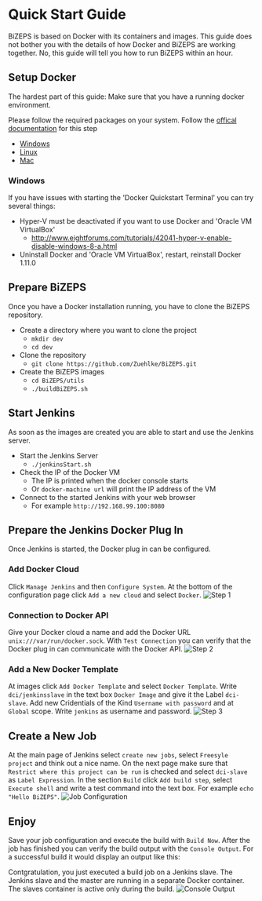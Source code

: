 #   Quick Start Guide
BiZEPS is based on Docker with its containers and images.
This guide does not bother you with the details of how
Docker and BiZEPS are working together.
No, this guide will tell you how to run BiZEPS within an hour.

##  Setup Docker
The hardest part of this guide:
Make sure that you have a running docker environment.

Please follow the required packages on your system.
Follow the [offical documentation](https://docs.docker.com/) for this step
- [Windows](https://docs.docker.com/windows/)
- [Linux](https://docs.docker.com/linux/)
- [Mac](https://docs.docker.com/mac/)

### Windows
If you have issues with starting the 'Docker Quickstart Terminal' you can try several things:
- Hyper-V must be deactivated if you want to use Docker and 'Oracle VM VirtualBox'
  - http://www.eightforums.com/tutorials/42041-hyper-v-enable-disable-windows-8-a.html
- Uninstall Docker and 'Oracle VM VirtualBox', restart, reinstall Docker 1.11.0

##  Prepare BiZEPS
Once you have a Docker installation running, you have to clone the BiZEPS repository.

- Create a directory where you want to clone the project
  - `mkdir dev`
  - `cd dev`
- Clone the repository
  - `git clone https://github.com/Zuehlke/BiZEPS.git`
- Create the BiZEPS images
  - `cd BiZEPS/utils`
  - `./buildBiZEPS.sh`

##  Start Jenkins
As soon as the images are created you are able to start and use the Jenkins server.

- Start the Jenkins Server
  - `./jenkinsStart.sh`
- Check the IP of the Docker VM
  - The IP is printed when the docker console starts
  - Or `docker-machine url` will print the IP address of the VM
- Connect to the started Jenkins with your web browser
  - For example `http://192.168.99.100:8080`

##  Prepare the Jenkins Docker Plug In
Once Jenkins is started, the Docker plug in can be configured.

### Add Docker Cloud
Click `Manage Jenkins` and then `Configure System`.
At the bottom of the configuration page click `Add a new cloud` and select `Docker`.
![Step 1](Images/DockerPlugin_01.jpg)

### Connection to Docker API
Give your Docker cloud a name and add the Docker URL `unix:///var/run/docker.sock`.
With `Test Connection` you can verify that the Docker plug in can communicate with the Docker API.
![Step 2](Images/DockerPlugin_02.jpg)

### Add a New Docker Template
At images click `Add Docker Template` and select `Docker Template`.
Write `dci/jenkinsslave` in the text box `Docker Image` and give it the Label `dci-slave`.
Add new Cridentials of the Kind `Username with password` and at `Global` scope.
Write `jenkins` as username and password.
![Step 3](Images/DockerPlugin_03.jpg)

##  Create a New Job
At the main page of Jenkins select `create new jobs`, select `Freesyle project` and think out a nice name.
On the next page make sure that `Restrict where this project can be run` is checked and
select `dci-slave` as `Label Expression`.
In the section `Build` click `Add build step`, select `Execute shell` and
write a test command into the text box.
For example `echo "Hello BiZEPS"`.
![Job Configuration](Images/DockerPlugin_04.jpg)

##  Enjoy
Save your job configuration and execute the build with `Build Now`.
After the job has finished you can verify the build output with the `Console Output`.
For a successful build it would display an output like this:


Contgratulation, you just executed a build job on a Jenkins slave.
The Jenkins slave and the master are running in a separate Docker container.
The slaves container is active only during the build.
![Console Output](Images/DockerPlugin_05.jpg)
